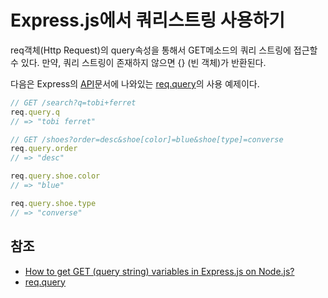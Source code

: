 # Express.js에서 쿼리스트링 사용하기

req객체(Http Request)의 query속성을 통해서 GET메소드의 쿼리 스트링에 접근할 수 있다. 만약, 쿼리 스트링이 존재하지 않으면 {} (빈 객체)가 반환된다.

다음은 Express의 [API](http://expressjs.com/en/api.html)문서에 나와있는 [req.query](http://expressjs.com/en/api.html#req.query)의 사용 예제이다.


```javascript
// GET /search?q=tobi+ferret
req.query.q
// => "tobi ferret"

// GET /shoes?order=desc&shoe[color]=blue&shoe[type]=converse
req.query.order
// => "desc"

req.query.shoe.color
// => "blue"

req.query.shoe.type
// => "converse"
```

## 참조

* [How to get GET (query string) variables in Express.js on Node.js?](http://stackoverflow.com/questions/6912584/how-to-get-get-query-string-variables-in-express-js-on-node-js)
* [req.query](http://expressjs.com/en/api.html#req.query)
